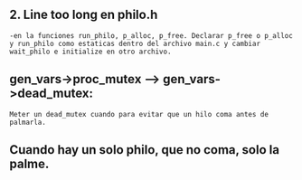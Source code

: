 ## 2. Line too long en philo.h
	-en la funciones run_philo, p_alloc, p_free. Declarar p_free o p_alloc y run_philo como estaticas dentro del archivo main.c y cambiar wait_philo e initialize en otro archivo.

## gen_vars->proc_mutex --> gen_vars->dead_mutex:
	Meter un dead_mutex cuando para evitar que un hilo coma antes de palmarla.

## Cuando hay un solo philo, que no coma, solo la palme.
